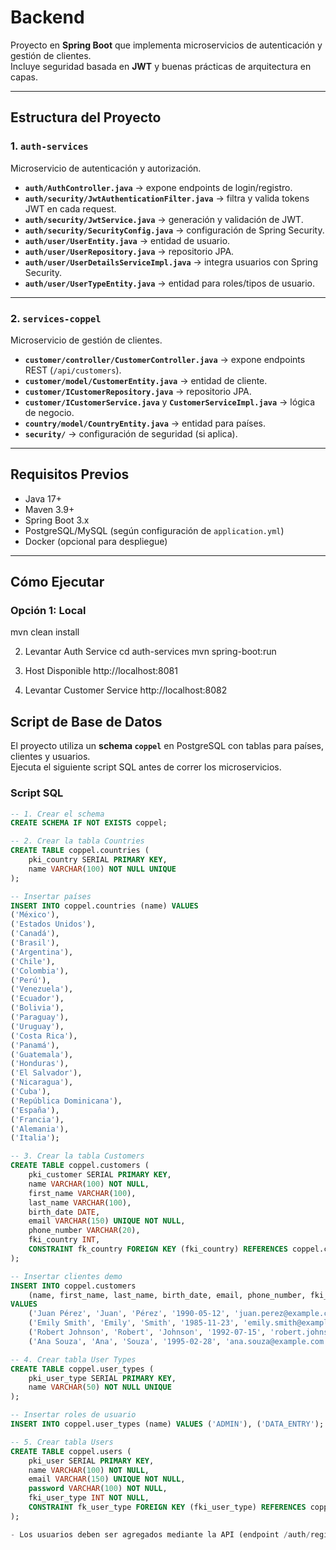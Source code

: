 #  Backend 

Proyecto en **Spring Boot** que implementa microservicios de autenticación y gestión de clientes.  
Incluye seguridad basada en **JWT** y buenas prácticas de arquitectura en capas.

---

## Estructura del Proyecto

### 1. `auth-services`
Microservicio de autenticación y autorización.

- **`auth/AuthController.java`** → expone endpoints de login/registro.
- **`auth/security/JwtAuthenticationFilter.java`** → filtra y valida tokens JWT en cada request.
- **`auth/security/JwtService.java`** → generación y validación de JWT.
- **`auth/security/SecurityConfig.java`** → configuración de Spring Security.
- **`auth/user/UserEntity.java`** → entidad de usuario.
- **`auth/user/UserRepository.java`** → repositorio JPA.
- **`auth/user/UserDetailsServiceImpl.java`** → integra usuarios con Spring Security.
- **`auth/user/UserTypeEntity.java`** → entidad para roles/tipos de usuario.

---

### 2. `services-coppel`
Microservicio de gestión de clientes.

- **`customer/controller/CustomerController.java`** → expone endpoints REST (`/api/customers`).
- **`customer/model/CustomerEntity.java`** → entidad de cliente.
- **`customer/ICustomerRepository.java`** → repositorio JPA.
- **`customer/ICustomerService.java`** y **`CustomerServiceImpl.java`** → lógica de negocio.
- **`country/model/CountryEntity.java`** → entidad para países.
- **`security/`** → configuración de seguridad (si aplica).

---

##  Requisitos Previos

- Java 17+
- Maven 3.9+
- Spring Boot 3.x
- PostgreSQL/MySQL (según configuración de `application.yml`)
- Docker (opcional para despliegue)

---

##  Cómo Ejecutar

### Opción 1: Local
mvn clean install

2. Levantar Auth Service
   cd auth-services
   mvn spring-boot:run

3. Host Disponible 
   http://localhost:8081

4. Levantar Customer Service
   http://localhost:8082

##  Script de Base de Datos

El proyecto utiliza un **schema `coppel`** en PostgreSQL con tablas para países, clientes y usuarios.  
Ejecuta el siguiente script SQL antes de correr los microservicios.

###  Script SQL
```sql
-- 1. Crear el schema
CREATE SCHEMA IF NOT EXISTS coppel;

-- 2. Crear la tabla Countries
CREATE TABLE coppel.countries (
    pki_country SERIAL PRIMARY KEY,
    name VARCHAR(100) NOT NULL UNIQUE
);

-- Insertar países
INSERT INTO coppel.countries (name) VALUES
('México'),
('Estados Unidos'),
('Canadá'),
('Brasil'),
('Argentina'),
('Chile'),
('Colombia'),
('Perú'),
('Venezuela'),
('Ecuador'),
('Bolivia'),
('Paraguay'),
('Uruguay'),
('Costa Rica'),
('Panamá'),
('Guatemala'),
('Honduras'),
('El Salvador'),
('Nicaragua'),
('Cuba'),
('República Dominicana'),
('España'),
('Francia'),
('Alemania'),
('Italia');

-- 3. Crear la tabla Customers
CREATE TABLE coppel.customers (
    pki_customer SERIAL PRIMARY KEY,
    name VARCHAR(100) NOT NULL,
    first_name VARCHAR(100),
    last_name VARCHAR(100),
    birth_date DATE,
    email VARCHAR(150) UNIQUE NOT NULL,
    phone_number VARCHAR(20),
    fki_country INT,
    CONSTRAINT fk_country FOREIGN KEY (fki_country) REFERENCES coppel.countries(pki_country)
);

-- Insertar clientes demo
INSERT INTO coppel.customers 
    (name, first_name, last_name, birth_date, email, phone_number, fki_country) 
VALUES
    ('Juan Pérez', 'Juan', 'Pérez', '1990-05-12', 'juan.perez@example.com', '+5215512345678', 1),
    ('Emily Smith', 'Emily', 'Smith', '1985-11-23', 'emily.smith@example.com', '+12025550123', 2),
    ('Robert Johnson', 'Robert', 'Johnson', '1992-07-15', 'robert.johnson@example.com', '+14165550123', 3),
    ('Ana Souza', 'Ana', 'Souza', '1995-02-28', 'ana.souza@example.com', '+5511998765432', 4);

-- 4. Crear tabla User Types
CREATE TABLE coppel.user_types (
    pki_user_type SERIAL PRIMARY KEY,
    name VARCHAR(50) NOT NULL UNIQUE
);

-- Insertar roles de usuario
INSERT INTO coppel.user_types (name) VALUES ('ADMIN'), ('DATA_ENTRY');

-- 5. Crear tabla Users
CREATE TABLE coppel.users (
    pki_user SERIAL PRIMARY KEY,
    name VARCHAR(100) NOT NULL,
    email VARCHAR(150) UNIQUE NOT NULL,
    password VARCHAR(100) NOT NULL,
    fki_user_type INT NOT NULL,
    CONSTRAINT fk_user_type FOREIGN KEY (fki_user_type) REFERENCES coppel.user_types(pki_user_type)
);

- Los usuarios deben ser agregados mediante la API (endpoint /auth/register).